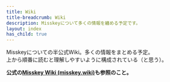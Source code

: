 ```yaml
---
title: Wiki
title-breadcrumb: Wiki
description: Misskeyについて多くの情報を纏める予定です。
layout: index
has_child: true
---
```

Misskeyについての半公式Wiki。多くの情報をまとめる予定。  
上から順番に読むと理解しやすいように構成されている（と思う）。

**公式の[Misskey Wiki (misskey.wiki)](https://misskey.wiki/)も参照のこと。**
